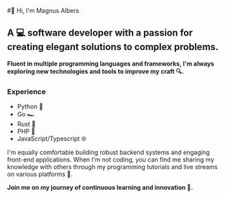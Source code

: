 #👋 Hi, I'm Magnus Albers

## A 💻 software developer with a passion for creating elegant solutions to complex problems.

**Fluent in multiple programming languages and frameworks, I'm always exploring new technologies and tools to improve my craft 🔍.**

### Experience

- Python 🐍
- Go 🏎️
- Rust 🦀
- PHP 🐘
- JavaScript/Typescript 🌐

I'm equally comfortable building robust backend systems and engaging front-end applications. When I'm not coding, you can find me sharing my knowledge with others through my programming tutorials and live streams on various platforms 🎥.

**Join me on my journey of continuous learning and innovation 🚀.**
